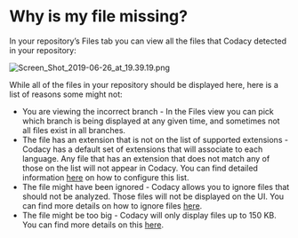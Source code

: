 # Why is my file missing?

In your repository’s Files tab you can view all the files that Codacy detected in your repository:

![Screen\_Shot\_2019-06-26\_at\_19.39.19.png](/images/Screen_Shot_2019-06-26_at_19.39.19.png)


While all of the files in your repository should be displayed here, here is a list of reasons some might not:

-   You are viewing the incorrect branch - In the Files view you can pick which branch is being displayed at any given time, and sometimes not all files exist in all branches.
-   The file has an extension that is not on the list of supported extensions - Codacy has a default set of extensions that will associate to each language. Any file that has an extension that does not match any of those on the list will not appear in Codacy. You can find detailed information [here](https://support.codacy.com/hc/en-us/articles/207994395-Language-Extensions) on how to configure this list.
-   The file might have been ignored - Codacy allows you to ignore files that should not be analyzed. Those files will not be displayed on the UI. You can find more details on how to ignore files [here](https://support.codacy.com/hc/en-us/articles/360005097654-Ignore-files-from-Codacy-analysis).
-   The file might be too big - Codacy will only display files up to 150 KB. You can find more details on this [here](https://support.codacy.com/hc/en-us/articles/360025964333).

